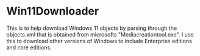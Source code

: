 # Win11Downloader
This is to help download Windows 11 objects by parsing through the objects.xml that is obtained from microsofts "Mediacreationtool.exe".  I use this to download other versions of Windows to include Enterprise editions and core editions. 
